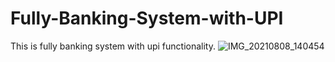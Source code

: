 # Fully-Banking-System-with-UPI
This is fully banking system with upi functionality.
![IMG_20210808_140454](https://user-images.githubusercontent.com/34601551/128626539-cba1bb01-b436-4e84-8414-556ffebd30a3.jpg)
